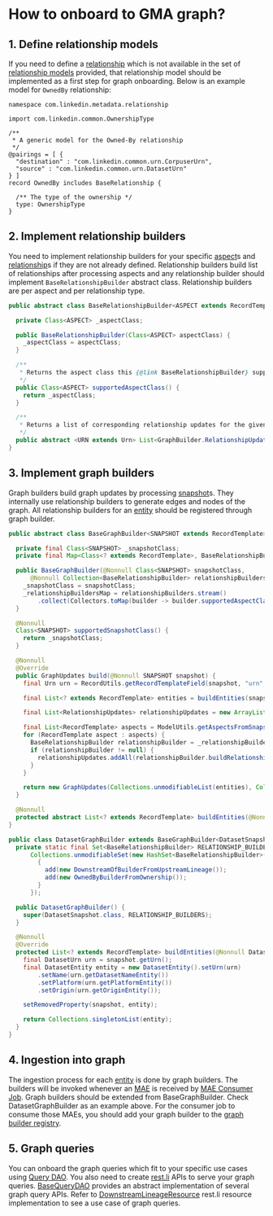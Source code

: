 # How to onboard to GMA graph?

## 1. Define relationship models
If you need to define a [relationship] which is not available in the set of [relationship models] provided,
that relationship model should be implemented as a first step for graph onboarding. 
Below is an example model for `OwnedBy` relationship:

```
namespace com.linkedin.metadata.relationship

import com.linkedin.common.OwnershipType

/**
 * A generic model for the Owned-By relationship
 */
@pairings = [ {
  "destination" : "com.linkedin.common.urn.CorpuserUrn",
  "source" : "com.linkedin.common.urn.DatasetUrn"
} ]
record OwnedBy includes BaseRelationship {

  /** The type of the ownership */
  type: OwnershipType
}
```

## 2. Implement relationship builders
You need to implement relationship builders for your specific [aspect]s and [relationship]s if they are not already defined.
Relationship builders build list of relationships after processing aspects and any relationship builder should implement `BaseRelationshipBuilder` abstract class.
Relationship builders are per aspect and per relationship type.

```java
public abstract class BaseRelationshipBuilder<ASPECT extends RecordTemplate> {

  private Class<ASPECT> _aspectClass;

  public BaseRelationshipBuilder(Class<ASPECT> aspectClass) {
    _aspectClass = aspectClass;
  }

  /**
   * Returns the aspect class this {@link BaseRelationshipBuilder} supports
   */
  public Class<ASPECT> supportedAspectClass() {
    return _aspectClass;
  }

  /**
   * Returns a list of corresponding relationship updates for the given metadata aspect
   */
  public abstract <URN extends Urn> List<GraphBuilder.RelationshipUpdates> buildRelationships(URN urn, ASPECT aspect);
}
```

## 3. Implement graph builders
Graph builders build graph updates by processing [snapshot]s. 
They internally use relationship builders to generate edges and nodes of the graph.
All relationship builders for an [entity] should be registered through graph builder.

```java
public abstract class BaseGraphBuilder<SNAPSHOT extends RecordTemplate> implements GraphBuilder<SNAPSHOT> {

  private final Class<SNAPSHOT> _snapshotClass;
  private final Map<Class<? extends RecordTemplate>, BaseRelationshipBuilder> _relationshipBuildersMap;

  public BaseGraphBuilder(@Nonnull Class<SNAPSHOT> snapshotClass,
      @Nonnull Collection<BaseRelationshipBuilder> relationshipBuilders) {
    _snapshotClass = snapshotClass;
    _relationshipBuildersMap = relationshipBuilders.stream()
        .collect(Collectors.toMap(builder -> builder.supportedAspectClass(), Function.identity()));
  }

  @Nonnull
  Class<SNAPSHOT> supportedSnapshotClass() {
    return _snapshotClass;
  }

  @Nonnull
  @Override
  public GraphUpdates build(@Nonnull SNAPSHOT snapshot) {
    final Urn urn = RecordUtils.getRecordTemplateField(snapshot, "urn", Urn.class);

    final List<? extends RecordTemplate> entities = buildEntities(snapshot);

    final List<RelationshipUpdates> relationshipUpdates = new ArrayList<>();

    final List<RecordTemplate> aspects = ModelUtils.getAspectsFromSnapshot(snapshot);
    for (RecordTemplate aspect : aspects) {
      BaseRelationshipBuilder relationshipBuilder = _relationshipBuildersMap.get(aspect.getClass());
      if (relationshipBuilder != null) {
        relationshipUpdates.addAll(relationshipBuilder.buildRelationships(urn, aspect));
      }
    }

    return new GraphUpdates(Collections.unmodifiableList(entities), Collections.unmodifiableList(relationshipUpdates));
  }

  @Nonnull
  protected abstract List<? extends RecordTemplate> buildEntities(@Nonnull SNAPSHOT snapshot);
}
```

```java
public class DatasetGraphBuilder extends BaseGraphBuilder<DatasetSnapshot> {
  private static final Set<BaseRelationshipBuilder> RELATIONSHIP_BUILDERS =
      Collections.unmodifiableSet(new HashSet<BaseRelationshipBuilder>() {
        {
          add(new DownstreamOfBuilderFromUpstreamLineage());
          add(new OwnedByBuilderFromOwnership());
        }
      });

  public DatasetGraphBuilder() {
    super(DatasetSnapshot.class, RELATIONSHIP_BUILDERS);
  }

  @Nonnull
  @Override
  protected List<? extends RecordTemplate> buildEntities(@Nonnull DatasetSnapshot snapshot) {
    final DatasetUrn urn = snapshot.getUrn();
    final DatasetEntity entity = new DatasetEntity().setUrn(urn)
        .setName(urn.getDatasetNameEntity())
        .setPlatform(urn.getPlatformEntity())
        .setOrigin(urn.getOriginEntity());

    setRemovedProperty(snapshot, entity);

    return Collections.singletonList(entity);
  }
}
```

## 4. Ingestion into graph
The ingestion process for each [entity] is done by graph builders. 
The builders will be invoked whenever an [MAE] is received by [MAE Consumer Job]. 
Graph builders should be extended from BaseGraphBuilder. Check DatasetGraphBuilder as an example above. 
For the consumer job to consume those MAEs, you should add your graph builder to the [graph builder registry].

## 5. Graph queries
You can onboard the graph queries which fit to your specific use cases using [Query DAO]. 
You also need to create [rest.li](https://rest.li) APIs to serve your graph queries.
[BaseQueryDAO] provides an abstract implementation of several graph query APIs.
Refer to [DownstreamLineageResource] rest.li resource implementation to see a use case of graph queries.

[relationship]: ../what/relationship.md
[relationship models]: ../../metadata-models/build/mainSchemas/com/linkedin/metadata/relationship
[aspect]: ../what/aspect.md
[snapshot]: ../what/snapshot.md
[entity]: ../what/entity.md
[mae]: ../what/mxe.md#metadata-audit-event-mae
[mae consumer job]: ../architecture/metadata-ingestion.md#mae-consumer-job
[graph builder registry]: ../../metadata-builders/src/main/java/com/linkedin/metadata/builders/graph/RegisteredGraphBuilders.java
[query dao]: ../architecture/metadata-serving.md#query-dao
[BaseQueryDAO]: ../../metadata-dao/src/main/java/com/linkedin/metadata/dao/BaseQueryDAO.java
[DownstreamLineageResource]: ../../gms/impl/src/main/java/com/linkedin/metadata/resources/dataset/DownstreamLineageResource.java
